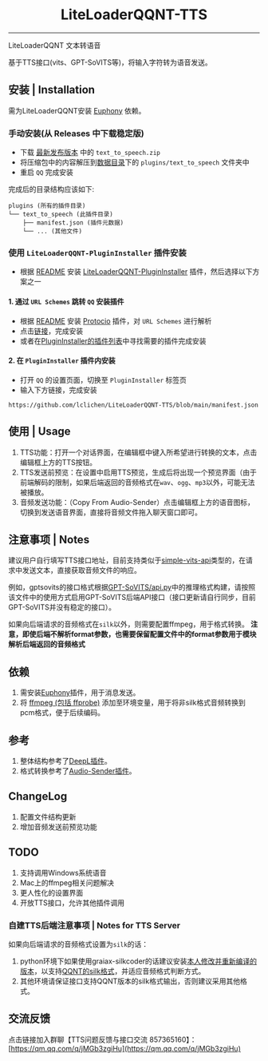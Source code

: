 <h1 align="center">LiteLoaderQQNT-TTS</h1>

---

LiteLoaderQQNT 文本转语音

基于TTS接口(vits、GPT-SoVITS等)，将输入字符转为语音发送。

## 安装 | Installation

需为LiteLoaderQQNT安装 [Euphony](https://github.com/xtaw/LiteLoaderQQNT-Euphony) 依赖。

### 手动安装(从 Releases 中下载稳定版)

- 下载 [最新发布版本](https://github.com/lclichen/LiteLoaderQQNT-TTS/releases/latest) 中的 `text_to_speech.zip`
- 将压缩包中的内容解压到[数据目录](https://github.com/mo-jinran/LiteLoaderQQNT-Plugin-Template/wiki/1.%E4%BA%86%E8%A7%A3%E6%95%B0%E6%8D%AE%E7%9B%AE%E5%BD%95%E7%BB%93%E6%9E%84#liteloader%E7%9A%84%E6%95%B0%E6%8D%AE%E7%9B%AE%E5%BD%95)下的 `plugins/text_to_speech` 文件夹中
- 重启 `QQ` 完成安装

完成后的目录结构应该如下:

```
plugins (所有的插件目录)
└── text_to_speech (此插件目录)
    ├── manifest.json (插件元数据)
    └── ... (其他文件)
```

### 使用 `LiteLoaderQQNT-PluginInstaller` 插件安装

- 根据 [README](https://github.com/xinyihl/LiteLoaderQQNT-PluginInstaller/blob/main/README.md) 安装 [LiteLoaderQQNT-PluginInstaller](https://github.com/xinyihl/LiteLoaderQQNT-PluginInstaller) 插件，然后选择以下方案之一

#### 1. 通过 `URL Schemes` 跳转 `QQ` 安装插件

- 根据 [README](https://github.com/PRO-2684/protocio/blob/main/README.md) 安装 [Protocio](https://github.com/PRO-2684/protocio) 插件，对 `URL Schemes` 进行解析
- 点击[链接](llqqnt://plugininstaller/lclichen/LiteLoaderQQNT-TTS/main/manifest.json)，完成安装
- 或者在[PluginInstaller的插件列表](https://xinyihl.github.io/LiteLoaderQQNT-PluginInstaller/)中寻找需要的插件完成安装

#### 2. 在 `PluginInstaller` 插件内安装

- 打开 `QQ` 的设置页面，切换至 `PluginInstaller` 标签页
- 输入下方链接，完成安装

```
https://github.com/lclichen/LiteLoaderQQNT-TTS/blob/main/manifest.json
```

## 使用 | Usage

1. TTS功能：打开一个对话界面，在编辑框中键入所希望进行转换的文本，点击编辑框上方的TTS按钮。
2. TTS发送前预览：在设置中启用TTS预览，生成后将出现一个预览界面（由于前端解码的限制，如果后端返回的音频格式在`wav`、`ogg`、`mp3`以外，可能无法被播放。
3. 音频发送功能：（Copy From Audio-Sender）点击编辑框上方的语音图标，切换到发送语音界面，直接将音频文件拖入聊天窗口即可。

## 注意事项 | Notes

建议用户自行填写TTS接口地址，目前支持类似于[simple-vits-api](https://github.com/Artrajz/vits-simple-api)类型的，在请求中发送文本，直接获取音频文件的响应。

例如，gptsovits的接口格式根据[GPT-SoVITS/api.py](https://github.com/RVC-Boss/GPT-SoVITS/blob/main/api.py)中的推理格式构建，请按照该文件中的使用方式启用GPT-SoVITS后端API接口（接口更新请自行同步，目前GPT-SoVITS并没有稳定的接口）。

如果向后端请求的音频格式在`silk`以外，则需要配置ffmpeg，用于格式转换。
**注意，即使后端不解析format参数，也需要保留配置文件中的format参数用于模块解析后端返回的音频格式**

## 依赖

1. 需安装[Euphony](https://github.com/xtaw/LiteLoaderQQNT-Euphony)插件，用于消息发送。
2. 将 [ffmpeg (包括 ffprobe)](https://ffmpeg.org) 添加至环境变量，用于将非silk格式音频转换到pcm格式，便于后续编码。

## 参考

1. 整体结构参考了[DeepL插件](https://github.com/MUKAPP/LiteLoaderQQNT-DeepL/)。
2. 格式转换参考了[Audio-Sender插件](https://github.com/xtaw/LiteLoaderQQNT-Audio-Sender/)。

## ChangeLog

1. 配置文件结构更新
2. 增加音频发送前预览功能

## TODO

1. 支持调用Windows系统语音
2. Mac上的ffmpeg相关问题解决
3. 更人性化的设置界面
4. 开放TTS接口，允许其他插件调用

### 自建TTS后端注意事项 | Notes for TTS Server

如果向后端请求的音频格式设置为`silk`的话：

1. python环境下如果使用graiax-silkcoder的话建议安装[本人修改并重新编译的版本](https://github.com/lclichen/graiax-silkcoder/releases/tag/0.3.7)，以支持[QQNT的silk格式](https://github.com/kn007/silk-v3-decoder/pull/85)，并适应音频格式判断方式。
2. 其他环境请保证接口支持QQNT版本的silk格式输出，否则建议采用其他格式。

## 交流反馈

点击链接加入群聊【TTS问题反馈与接口交流 857365160】：[https://qm.qq.com/q/jMGb3zgiHu](https://qm.qq.com/q/jMGb3zgiHu)